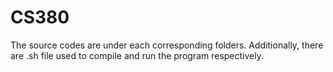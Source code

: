 # CS380
The source codes are under each corresponding folders.
Additionally, there are .sh file used to compile and run the program respectively.
